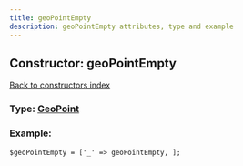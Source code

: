 ```yaml
---
title: geoPointEmpty
description: geoPointEmpty attributes, type and example
---
```

## Constructor: geoPointEmpty  
[Back to constructors index](index.md)






### Type: [GeoPoint](../types/GeoPoint.md)


### Example:

```
$geoPointEmpty = ['_' => geoPointEmpty, ];
```